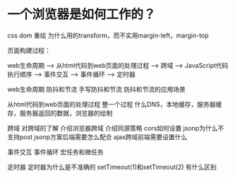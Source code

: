 # 一个浏览器是如何工作的？


css dom
重绘
为什么用的transform，而不实用margin-left，margin-top


页面构建过程：

web生命周期 ——> 从html代码到web页面的处理过程 ——> 跨域 ——>  JavaScript代码执行顺序 ——> 事件交互 ——> 事件循环 ——> 定时器

web生命周期
    防抖和节流
    手写防抖和节流
    防抖和节流的应用场景

从html代码到web页面的处理过程
    整一个过程 什么DNS，本地缓存，服务器缓存，服务器返回的数据，浏览器的绘制

跨域
    对跨域的了解
    介绍浏览器跨域
    介绍同源策略
    cors如何设置
    jsonp为什么不支持post
    jsonp方案后端需要怎么配合
    ajax跨域前端需要设置什么

事件交互
事件循环
    宏任务和微任务

定时器
    定时器为什么是不准确的
    setTimeout(1)和setTimeout(2) 有什么区别

